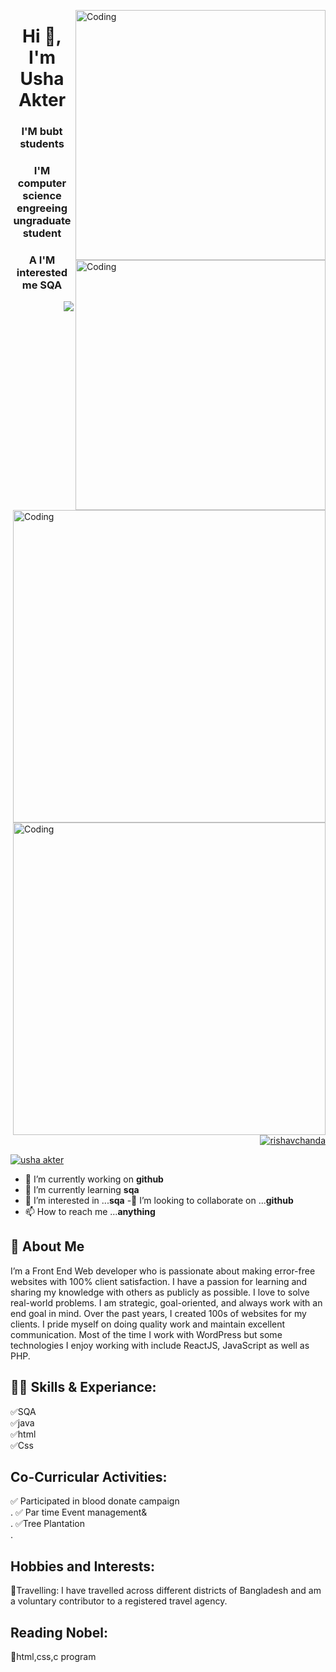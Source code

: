 <img align="right" alt="Coding" width="400" src="![Uploading IMG_1044.JPG…]()
"><img align="right" alt="Coding" width="400" >
<h1 align="center">Hi 👋, I'm Usha Akter</h1>
<h3 align="center"> I'M bubt students</h3>
<h3 align="center">I'M computer science engreeing ungraduate student</h3>
<h3 align="center">A I'M interested me SQA</h3>
<img align="right" alt="Coding" width="500" src="https://encrypted-tbn0.gstatic.com/images?q=tbn:ANd9GcTrBCexBf1XtM_k8-vTzvVWCGsrtjGWXfnIQQ&usqp=CAU">	<img align="right" alt="Coding" width="500" >
<p align="right"> <img src="https://www.learncomputerscienceonline.com/wp-content/uploads/2019/10/Program-Coding.jpg" /> </p>	
<p align="right"> <a href="https://twitter.com/usha akter" target="blank"><img src="https://img.shields.io/twitter/follow/usha akter?logo=twitter&style=for-the-badge" alt="rishavchanda" /></a> </p>	<p align="left"> <a href="https://twitter.com/rishavchanda" target="blank"><img src="https://img.shields.io/twitter/follow/usha akter?logo=twitter&style=for-the-badge" alt="usha akter" /></a> </p>


- 🔭 I’m currently working on **github**
- 🌱 I’m currently learning **sqa**
- 👀 I’m interested in ...**sqa**
 -💞️ I’m looking to collaborate on ...**github**
- 📫 How to reach me ...**anything**
## 🚀 About Me
I’m a Front End Web developer who is passionate about making error-free websites with 100% client satisfaction. I have a passion for learning and sharing my knowledge with others as publicly as possible. I love to solve real-world problems. I am strategic, goal-oriented, and always work with an end goal in mind. Over the past years, I created 100s of websites for my clients. I pride myself on doing quality work and maintain excellent communication. Most of the time I work with WordPress but some technologies I enjoy working with include ReactJS, JavaScript as well as PHP. 

## 👨‍💻 Skills & Experiance:
✅SQA<br>
✅java<br>
✅html<br>
✅Css<br>

## Co-Curricular Activities:
✅ Participated in blood donate campaign<br>.
✅ Par time Event management&<br>.
✅Tree Plantation<br>.
## Hobbies and Interests:
👜Travelling: I have travelled across different districts of Bangladesh and am a voluntary contributor to a
registered travel agency.
## Reading Nobel:
📖html,css,c program
